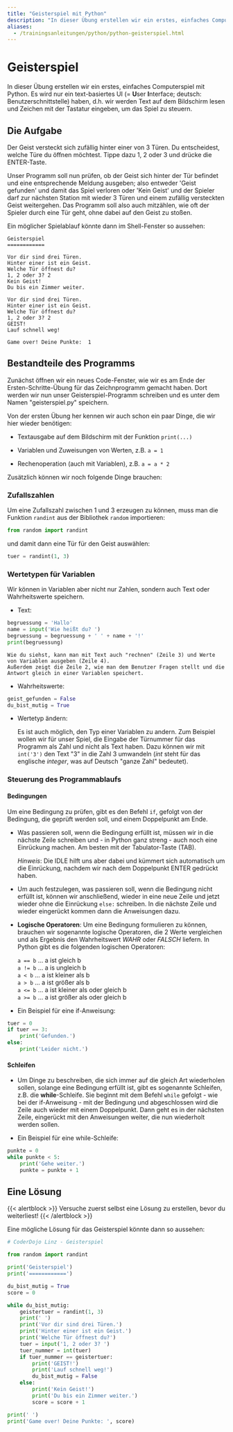 ```yaml
---
title: "Geisterspiel mit Python"
description: "In dieser Übung erstellen wir ein erstes, einfaches Computerspiel mit Python."
aliases:
  - /trainingsanleitungen/python/python-geisterspiel.html
---
```



# Geisterspiel

In dieser Übung erstellen wir ein erstes, einfaches Computerspiel mit Python.
Es wird nur ein text-basiertes UI (= **U**ser **I**nterface; deutsch: Benutzerschnittstelle) haben, d.h. wir werden Text auf dem Bildschirm lesen und Zeichen mit der Tastatur eingeben, um das Spiel zu steuern.


## Die Aufgabe

Der Geist versteckt sich zufällig hinter einer von 3 Türen.
Du entscheidest, welche Türe du öffnen möchtest.
Tippe dazu 1, 2 oder 3 und drücke die ENTER-Taste.

Unser Programm soll nun prüfen, ob der Geist sich hinter der Tür befindet und eine entsprechende Meldung ausgeben; also entweder 'Geist gefunden' und damit das Spiel verloren oder 'Kein Geist' und der Spieler darf zur nächsten Station mit wieder 3 Türen und einem zufällig versteckten Geist weitergehen.
Das Programm soll also auch mitzählen, wie oft der Spieler durch eine Tür geht, ohne dabei auf den Geist zu stoßen.

Ein möglicher Spielablauf könnte dann im Shell-Fenster so aussehen:

```shell
Geisterspiel
============

Vor dir sind drei Türen.
Hinter einer ist ein Geist.
Welche Tür öffnest du?
1, 2 oder 3? 2
Kein Geist!
Du bis ein Zimmer weiter.

Vor dir sind drei Türen.
Hinter einer ist ein Geist.
Welche Tür öffnest du?
1, 2 oder 3? 2
GEIST!
Lauf schnell weg!

Game over! Deine Punkte:  1
```


## Bestandteile des Programms

Zunächst öffnen wir ein neues Code-Fenster, wie wir es am Ende der Ersten-Schritte-Übung für das Zeichnprogramm gemacht haben.
Dort werden wir nun unser Geisterspiel-Programm schreiben und es unter dem Namen "geisterspiel.py" speichern.

Von der ersten Übung her kennen wir auch schon ein paar Dinge, die wir hier wieder benötigen:

* Textausgabe auf dem Bildschirm mit der Funktion `print(...)`

* Variablen und Zuweisungen von Werten, z.B. `a = 1`

* Rechenoperation (auch mit Variablen), z.B. `a = a * 2`

Zusätzlich können wir noch folgende Dinge brauchen:


### Zufallszahlen

Um eine Zufallszahl zwischen 1 und 3 erzeugen zu können, muss man die Funktion `randint` aus der Bibliothek `random` importieren:

```python
from random import randint
```

und damit dann eine Tür für den Geist auswählen:

```python
tuer = randint(1, 3)
```

### Wertetypen für Variablen

Wir können in Variablen aber nicht nur Zahlen, sondern auch Text oder Wahrheitswerte speichern.

* Text:
	
```python
begruessung = 'Hallo'
name = input('Wie heißt du? ')
begruessung = begruessung + ' ' + name + '!'
print(begruessung)
```

	Wie du siehst, kann man mit Text auch "rechnen" (Zeile 3) und Werte von Variablen ausgeben (Zeile 4).
	Außerdem zeigt die Zeile 2, wie man dem Benutzer Fragen stellt und die Antwort gleich in einer Variablen speichert.

* Wahrheitswerte:

```python
geist_gefunden = False
du_bist_mutig = True
```

* Wertetyp ändern:

	Es ist auch möglich, den Typ einer Variablen zu andern. Zum Beispiel wollen wir für unser Spiel, die Eingabe der Türnummer für das Programm als Zahl und nicht als Text haben.
	Dazu können wir mit `int('3')` den Text "3" in die Zahl 3 umwandeln (*int* steht für das englische *integer*, was auf Deutsch "ganze Zahl" bedeutet).


### Steuerung des Programmablaufs

#### Bedingungen

Um eine Bedingung zu prüfen, gibt es den Befehl `if`, gefolgt von der Bedingung, die geprüft werden soll, und einem Doppelpunkt am Ende.
	
* Was passieren soll, wenn die Bedingung erfüllt ist, müssen wir in die nächste Zeile schreiben und - in Python ganz streng - auch noch eine Einrückung machen. Am besten mit der Tabulator-Taste (TAB).
		
	*Hinweis*: Die IDLE hilft uns aber dabei und kümmert sich automatisch um die Einrückung, nachdem wir nach dem Doppelpunkt ENTER gedrückt haben.
* Um auch festzulegen, was passieren soll, wenn die Bedingung nicht erfüllt ist, können wir anschließend, wieder in eine neue Zeile und jetzt wieder ohne die Einrückung `else:` schreiben.
	In die nächste Zeile und wieder eingerückt kommen dann die Anweisungen dazu.

* **Logische Operatoren**: Um eine Bedingung formulieren zu können, brauchen wir sogenannte logische Operatoren, die 2 Werte vergleichen und als Ergebnis den Wahrheitswert *WAHR* oder *FALSCH* liefern.
	In Python gibt es die folgenden logischen Operatoren: 
		
	`a == b` ... a ist gleich b  
	`a != b` ... a is ungleich b  
	`a < b` ... a ist kleiner als b  
	`a > b` ... a ist größer als b  
	`a <= b` ... a ist kleiner als oder gleich b  
	`a >= b` ... a ist größer als oder gleich b  

* Ein Beispiel für eine if-Anweisung:
		
```python
tuer = 0
if tuer == 3:
	print('Gefunden.')
else:
	print('Leider nicht.')
```

#### Schleifen
	
* Um Dinge zu beschreiben, die sich immer auf die gleich Art wiederholen sollen, solange eine Bedingung erfüllt ist, gibt es sogenannte Schleifen, z.B. die **while**-Schleife.
	Sie beginnt mit dem Befehl `while` gefolgt - wie bei der if-Anweisung - mit der Bedingung und abgeschlossen wird die Zeile auch wieder mit einem Doppelpunkt.
	Dann geht es in der nächsten Zeile, eingerückt mit den Anweisungen weiter, die nun wiederholt werden sollen.

* Ein Beispiel für eine while-Schleife:

```python
punkte = 0
while punkte < 5:
	print('Gehe weiter.')
	punkte = punkte + 1
```

## Eine Lösung

{{< alertblock >}}
Versuche zuerst selbst eine Lösung zu erstellen, bevor du weiterliest!
{{< /alertblock >}}

Eine mögliche Lösung für das Geisterspiel könnte dann so aussehen:

```python
# CoderDojo Linz - Geisterspiel

from random import randint

print('Geisterspiel')
print('============')

du_bist_mutig = True
score = 0

while du_bist_mutig:
	geistertuer = randint(1, 3)
	print(' ')
	print('Vor dir sind drei Türen.')
	print('Hinter einer ist ein Geist.')
	print('Welche Tür öffnest du?')
	tuer = input('1, 2 oder 3? ')
	tuer_nummer = int(tuer)
	if tuer_nummer == geistertuer:
		print('GEIST!')
		print('Lauf schnell weg!')
		du_bist_mutig = False
	else:
		print('Kein Geist!')
		print('Du bis ein Zimmer weiter.')
		score = score + 1

print(' ')
print('Game over! Deine Punkte: ', score)
 ```
